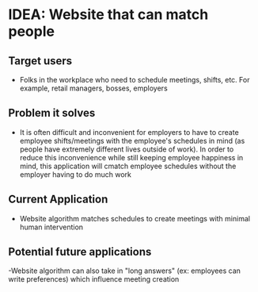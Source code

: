 # IDEA: Website that can match people
## Target users
- Folks in the workplace who need to schedule meetings, shifts, etc. For example, retail managers, bosses, employers
## Problem it solves
- It is often difficult and inconvenient for employers to have to create employee shifts/meetings with the employee's schedules in mind (as people have extremely different lives outside of work). In order to reduce this inconvenience while still keeping employee happiness in mind, this application will cmatch employee schedules without the employer having to do much work  
## Current Application
- Website algorithm matches schedules to create meetings with minimal human intervention
## Potential future applications
-Website algorithm can also take in "long answers" (ex: employees can write preferences) which influence meeting creation
